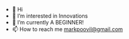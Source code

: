 - 👋 Hi
- 👀 I’m interested in Innovations
- 🌱 I’m currently A BEGINNER! 
- 📫 How to reach me markpoovil@gmail.com

<!---
SrikharDogiparthy/SrikharDogiparthy is a ✨ special ✨ repository because its `README.md` (this file) appears on your GitHub profile.
You can click the Preview link to take a look at your changes.
--->
